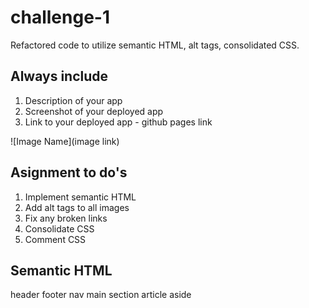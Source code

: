 # challenge-1

Refactored code to utilize semantic HTML, alt tags, consolidated CSS.

## Always include

1. Description of your app
2. Screenshot of your deployed app
3. Link to your deployed app - github pages link

![Image Name](image link)


## Asignment to do's

1. Implement semantic HTML
2. Add alt tags to all images
3. Fix any broken links
4. Consolidate CSS
5. Comment CSS

## Semantic HTML

header
footer
nav
main
section
article
aside